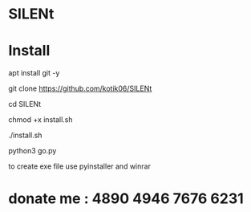 # SILENt

# Install

apt install git -y

git clone https://github.com/kotik06/SILENt

cd SILENt

chmod +x install.sh

./install.sh

python3 go.py

to create exe file use pyinstaller and winrar



# donate me : 4890 4946 7676 6231
